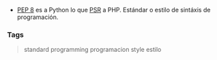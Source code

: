 * [PEP 8](https://www.python.org/dev/peps/pep-0008/) es a Python lo que
  [PSR](https://www.php-fig.org/psr/) a PHP.
  Estándar o estilo de sintáxis de programación.

### Tags
> standard programming programacion style estilo
